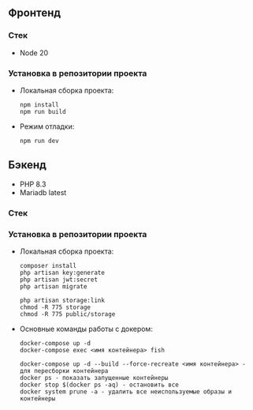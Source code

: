 ## Фронтенд

### Стек

- Node 20

### Установка в репозитории проекта

- Локальная сборка проекта:
  ```
  npm install
  npm run build
  ```
- Режим отладки:
  ```
  npm run dev
  ```

## Бэкенд

- PHP 8.3
- Mariadb latest

### Стек

### Установка в репозитории проекта

- Локальная сборка проекта:
  ```
  composer install
  php artisan key:generate
  php artisan jwt:secret
  php artisan migrate
  ```
  ```
  php artisan storage:link
  chmod -R 775 storage
  chmod -R 775 public/storage
  ```
  
- Основные команды работы с докером:
  ```
  docker-compose up -d
  docker-compose exec <имя контейнера> fish
  
  docker-compose up -d --build --force-recreate <имя контейнера> - для пересборки контейнера
  docker ps - показать запущенные контейнеры
  docker stop $(docker ps -aq) - остановить все
  docker system prune -a - удалить все неиспользуемые образы и контейнеры
  ```
